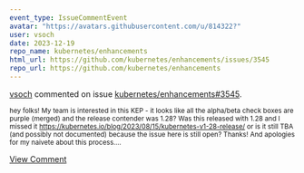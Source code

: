 ```yaml
---
event_type: IssueCommentEvent
avatar: "https://avatars.githubusercontent.com/u/814322?"
user: vsoch
date: 2023-12-19
repo_name: kubernetes/enhancements
html_url: https://github.com/kubernetes/enhancements/issues/3545
repo_url: https://github.com/kubernetes/enhancements
---
```


<a href='https://github.com/vsoch' target='_blank'>vsoch</a> commented on issue <a href='https://github.com/kubernetes/enhancements/issues/3545' target='_blank'>kubernetes/enhancements#3545</a>.

<small>hey folks! My team is interested in this KEP - it looks like all the alpha/beta check boxes are purple (merged) and the release contender was 1.28? Was this released with 1.28 and I missed it https://kubernetes.io/blog/2023/08/15/kubernetes-v1-28-release/ or is it still TBA (and possibly not documented) because the issue here is still open? Thanks! And apologies for my naivete about this process....</small>

<a href='https://github.com/kubernetes/enhancements/issues/3545' target='_blank'>View Comment</a>